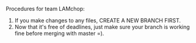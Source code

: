 Procedures for team LAMchop:

1. If you make changes to any files, CREATE A NEW BRANCH FIRST.
2. Now that it's free of deadlines, just make sure your branch is working fine before merging with master =).
